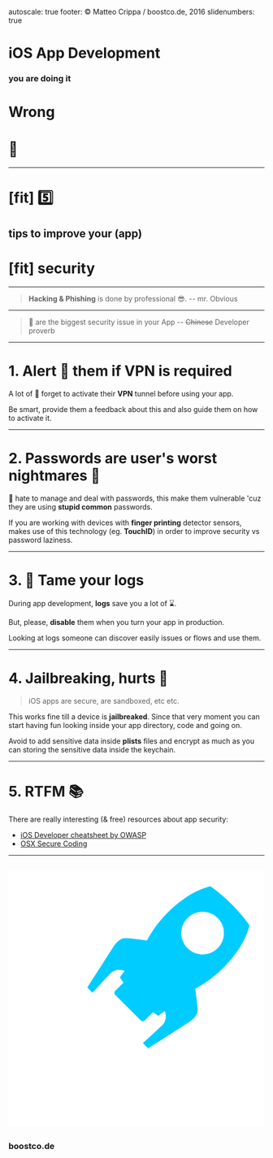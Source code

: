 autoscale: true
footer: © Matteo Crippa / boostco.de, 2016
slidenumbers: true

# iOS App Development
### you are doing it
# Wrong

# :no_good:

---

# [fit] :five:
## tips to improve your (app)
# [fit] **security**

---

> **Hacking & Phishing** is done by professional :sunglasses:.
-- mr. Obvious

---

> :bow: are the biggest security issue in your App
-- ~~Chinese~~ Developer proverb

---

# 1. Alert :speech_balloon: them if **VPN** is required

A lot of :bow: forget to activate their **VPN** tunnel before using your app.

Be smart, provide them a feedback about this and also guide them on how to activate it.

----

# 2. Passwords are user's worst nightmares :japanese_goblin:

:bow: hate to manage and deal with passwords, this make them vulnerable 'cuz they are using **stupid common** passwords.

If you are working with devices with **finger printing** detector sensors, makes use of this technology (eg. **TouchID**) in order to improve security vs password laziness.

---

# 3. :horse: Tame your logs

During app development, **logs** save you a lot of :hourglass:.

But, please, **disable** them when you turn your app in production.

Looking at logs someone can discover easily issues or flows and use them.

---

# 4. Jailbreaking, hurts :cop:

> iOS apps are secure, are sandboxed, etc etc.

This works fine till a device is **jailbreaked**. Since that very moment you can start having fun looking inside your app directory, code and going on.

Avoid to add sensitive data inside **plists** files and encrypt as much as you can storing the sensitive data inside the keychain.


---

# 5. RTFM :books:

There are really interesting (& free) resources about app security:

- [iOS Developer cheatsheet by OWASP](https://www.owasp.org/index.php/IOS_Developer_Cheat_Sheet)
- [OSX Secure Coding](https://developer.apple.com/library/mac/documentation/Security/Conceptual/SecureCodingGuide/Introduction.html)

---

## ![inline 40%](boostco.de.png)
### boostco.de
